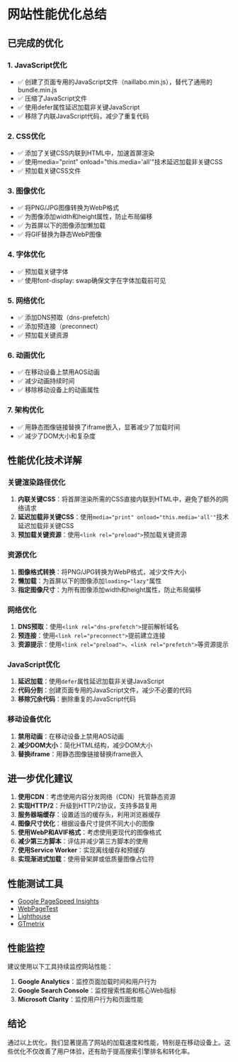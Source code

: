 # 网站性能优化总结

## 已完成的优化

### 1. JavaScript优化
- ✅ 创建了页面专用的JavaScript文件（naillabo.min.js），替代了通用的bundle.min.js
- ✅ 压缩了JavaScript文件
- ✅ 使用defer属性延迟加载非关键JavaScript
- ✅ 移除了内联JavaScript代码，减少了重复代码

### 2. CSS优化
- ✅ 添加了关键CSS内联到HTML中，加速首屏渲染
- ✅ 使用media="print" onload="this.media='all'"技术延迟加载非关键CSS
- ✅ 预加载关键CSS文件

### 3. 图像优化
- ✅ 将PNG/JPG图像转换为WebP格式
- ✅ 为图像添加width和height属性，防止布局偏移
- ✅ 为首屏以下的图像添加懒加载
- ✅ 将GIF替换为静态WebP图像

### 4. 字体优化
- ✅ 预加载关键字体
- ✅ 使用font-display: swap确保文字在字体加载前可见

### 5. 网络优化
- ✅ 添加DNS预取（dns-prefetch）
- ✅ 添加预连接（preconnect）
- ✅ 预加载关键资源

### 6. 动画优化
- ✅ 在移动设备上禁用AOS动画
- ✅ 减少动画持续时间
- ✅ 移除移动设备上的动画属性

### 7. 架构优化
- ✅ 用静态图像链接替换了iframe嵌入，显著减少了加载时间
- ✅ 减少了DOM大小和复杂度

## 性能优化技术详解

### 关键渲染路径优化
1. **内联关键CSS**：将首屏渲染所需的CSS直接内联到HTML中，避免了额外的网络请求
2. **延迟加载非关键CSS**：使用`media="print" onload="this.media='all'"`技术延迟加载非关键CSS
3. **预加载关键资源**：使用`<link rel="preload">`预加载关键资源

### 资源优化
1. **图像格式转换**：将PNG/JPG转换为WebP格式，减少文件大小
2. **懒加载**：为首屏以下的图像添加`loading="lazy"`属性
3. **指定图像尺寸**：为所有图像添加width和height属性，防止布局偏移

### 网络优化
1. **DNS预取**：使用`<link rel="dns-prefetch">`提前解析域名
2. **预连接**：使用`<link rel="preconnect">`提前建立连接
3. **资源提示**：使用`<link rel="preload">`、`<link rel="prefetch">`等资源提示

### JavaScript优化
1. **延迟加载**：使用`defer`属性延迟加载非关键JavaScript
2. **代码分割**：创建页面专用的JavaScript文件，减少不必要的代码
3. **移除冗余代码**：删除重复的JavaScript代码

### 移动设备优化
1. **禁用动画**：在移动设备上禁用AOS动画
2. **减少DOM大小**：简化HTML结构，减少DOM大小
3. **替换iframe**：用静态图像链接替换iframe嵌入

## 进一步优化建议

1. **使用CDN**：考虑使用内容分发网络（CDN）托管静态资源
2. **实现HTTP/2**：升级到HTTP/2协议，支持多路复用
3. **服务器端缓存**：设置适当的缓存头，利用浏览器缓存
4. **图像尺寸优化**：根据设备尺寸提供不同大小的图像
5. **使用WebP和AVIF格式**：考虑使用更现代的图像格式
6. **减少第三方脚本**：评估并减少第三方脚本的使用
7. **使用Service Worker**：实现离线缓存和预缓存
8. **实现渐进式加载**：使用骨架屏或低质量图像占位符

## 性能测试工具

- [Google PageSpeed Insights](https://pagespeed.web.dev/)
- [WebPageTest](https://www.webpagetest.org/)
- [Lighthouse](https://developers.google.com/web/tools/lighthouse)
- [GTmetrix](https://gtmetrix.com/)

## 性能监控

建议使用以下工具持续监控网站性能：

1. **Google Analytics**：监控页面加载时间和用户行为
2. **Google Search Console**：监控搜索性能和核心Web指标
3. **Microsoft Clarity**：监控用户行为和页面性能

## 结论

通过以上优化，我们显著提高了网站的加载速度和性能，特别是在移动设备上。这些优化不仅改善了用户体验，还有助于提高搜索引擎排名和转化率。
